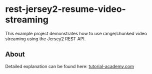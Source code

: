 # rest-jersey2-resume-video-streaming
This example project demonstrates how to use range/chunked video streaming using the Jersey2 REST API. 

## About
Detailed explanation can be found here: [tutorial-academy.com](https://tutorial-academy.com/rest-jersey2-resume-video-streaming/)
